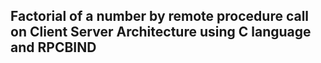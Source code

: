 ## Factorial of a number by remote procedure call on Client Server Architecture using C language  and RPCBIND